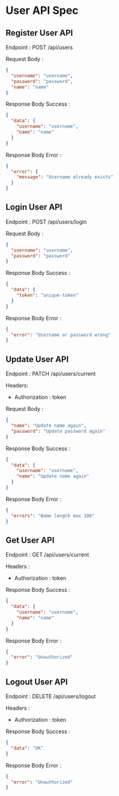 # User API Spec

## Register User API

Endpoint : POST /api/users

Request Body :

```json
{
  "username": "username",
  "password": "password",
  "name": "name"
}
```

Response Body Success :

```json
{
  "data": {
    "username": "username",
    "name": "name"
  }
}
```

Response Body Error :

```json
{
  "error": {
    "message": "Username already exists"
  }
}

```

## Login User API

Endpoint : POST /api/users/login

Request Body :

```json
{
  "username": "username",
  "password": "password"
}
```

Response Body Success :

```json
{
  "data": {
    "token": "unique-token"
  }
}

```

Response Body Error :

```json
{
  "error": "Username or password wrong"
}

```

## Update User API

Endpoint : PATCH /api/users/current

Headers:

- Authorization : token

Request Body :

```json
{
  "name": "Update name again",
  "password": "Update password again"
}
```

Response Body Success :

```json
{
  "data": {
    "username": "username",
    "name": "Update name again"
  }
}
```

Response Body Error :

```json
{
  "errors": "Name length max 100"
}
```

## Get User API

Endpoint : GET /api/users/current

Headers :

- Authorization : token

Response Body Success :

```json
{
  "data": {
    "username": "username",
    "name": "name"
  }
}
```

Response Body Error :

```json
{
  "error": "Unauthorized"
}
```

## Logout User API

Endpoint : DELETE /api/users/logout

Headers :

- Authorization : token

Response Body Success :

```json
{
  "data": "OK"
}
```

Response Body Error :

```json
{
  "error": "Unauthorized"
}
```